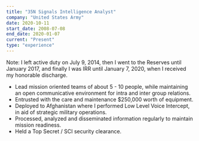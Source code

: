 ```yaml
---
title: "35N Signals Intelligence Analyst"
company: "United States Army"
date: 2020-10-11
start_date: 2008-07-08
end_date: 2020-01-07
current: "Present"
type: "experience"
---
```


Note: I left active duty on July 9, 2014, then I went to the Reserves until January 2017, and finally I was IRR until 
January 7, 2020, when I received my honorable discharge.

<Container>
<ul>
<li>
Lead mission oriented teams of about 5 - 10 people, while maintaining an open communicative environment for intra and inter group relations.
</li>
<li>
Entrusted with the care and maintenance $250,000 worth of equipment.
</li>
<li>
Deployed to Afghanistan where I performed Low Level Voice Intercept, in aid of strategic military operations.
</li>
<li>
Processed, analyzed and disseminated information regularly to maintain mission readiness.
</li>
<li>
Held a Top Secret / SCI security clearance.
</li>
</ul>
</Container>

